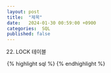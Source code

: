 ```yaml
---
layout: post
title:  "제목"
date:   2024-01-30 00:59:00 +0900
categories:  SQL
published: false
---
```


22. LOCK 테이블

{% highlight sql %}
{% endhighlight %}